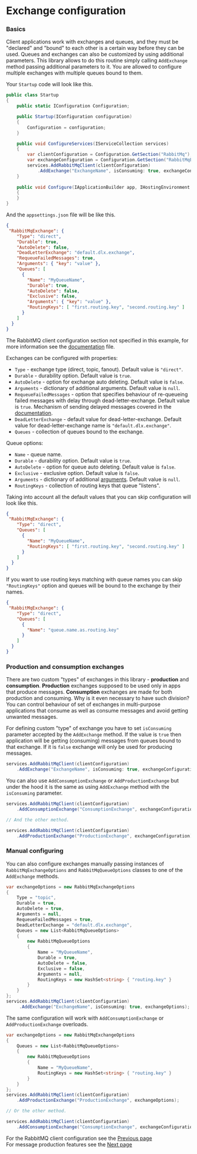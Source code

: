 # Exchange configuration

### Basics

Client applications work with exchanges and queues, and they must be "declared" and "bound" to each other is a certain way before they can be used.
Queues and exchanges can also be customized by using additional parameters. This library allows to do this routine simply calling `AddExchange` method passing additional parameters to it.
You are allowed to configure multiple exchanges with multiple queues bound to them.

Your `Startup` code will look like this.

```c#
public class Startup
{
    public static IConfiguration Configuration;

    public Startup(IConfiguration configuration)
    {
        Configuration = configuration;
    }

    public void ConfigureServices(IServiceCollection services)
    {
        var clientConfiguration = Configuration.GetSection("RabbitMq");
        var exchangeConfiguration = Configuration.GetSection("RabbitMqExchange");
        services.AddRabbitMqClient(clientConfiguration)
            .AddExchange("ExchangeName", isConsuming: true, exchangeConfiguration);
    }
    
    public void Configure(IApplicationBuilder app, IHostingEnvironment env)
    {
    }
}
```

And the `appsettings.json` file will be like this.

```json
{
 "RabbitMqExchange": {
    "Type": "direct",
    "Durable": true,
    "AutoDelete": false,
    "DeadLetterExchange": "default.dlx.exchange",
    "RequeueFailedMessages": true,
    "Arguments": { "key": "value" },
    "Queues": [
      {
        "Name": "MyQueueName",
        "Durable": true,
        "AutoDelete": false,
        "Exclusive": false,
        "Arguments": { "key": "value" },
        "RoutingKeys": [ "first.routing.key", "second.routing.key" ]
      }
    ]
  }
}
```

The RabbitMQ client configuration section not specified in this example, for more information see the [documentation](rabbit-configuration.md) file.

Exchanges can be configured with properties:
- `Type`  - exchange type (direct, topic, fanout). Default value is `"direct"`.
- `Durable` - durability option. Default value is `true`.
- `AutoDelete` - option for exchange auto deleting. Default value is `false`.
- `Arguments` - dictionary of additional arguments. Default value is `null`.
- `RequeueFailedMessages` - option that specifies behaviour of re-queueing failed messages with delay through dead-letter-exchange. Default value is `true`. Mechanism of sending delayed messages covered in the [documentation](message-production.md).
- `DeadLetterExchange` - default value for dead-letter-exchange. Default value for dead-letter-exchange name is `"default.dlx.exchange"`.
- `Queues` - collection of queues bound to the exchange.

Queue options:
- `Name`  - queue name.
- `Durable` - durability option. Default value is `true`.
- `AutoDelete` - option for queue auto deleting. Default value is `false`.
- `Exclusive` - exclusive option. Default value is `false`.
- `Arguments` - dictionary of additional [arguments](https://www.rabbitmq.com/queues.html#optional-arguments). Default value is `null`.
- `RoutingKeys` - collection of routing keys that queue "listens".

Taking into account all the default values that you can skip configuration will look like this.

```json
{
 "RabbitMqExchange": {
    "Type": "direct",
    "Queues": [
      {
        "Name": "MyQueueName",
        "RoutingKeys": [ "first.routing.key", "second.routing.key" ]
      }
    ]
  }
}
```

If you want to use routing keys matching with queue names you can skip `"RoutingKeys"` option and queues will be bound to the exchange by their names.

```json
{
 "RabbitMqExchange": {
    "Type": "direct",
    "Queues": [
      {
        "Name": "queue.name.as.routing.key"
      }
    ]
  }
}
```

### Production and consumption exchanges

There are two custom "types" of exchanges in this library - **production** and **consumption**. **Production** exchanges supposed to be used only in apps that produce messages. **Consumption** exchanges are made for both production and consuming.
Why is it even necessary to have such division? You can control behaviour of set of exchanges in multi-purpose applications that consume as well as consume messages and avoid getting unwanted messages.

For defining custom "type" of exchange you have to set `isConsuming` parameter accepted by the `AddExchange` method. If the value is `true` then application will be getting (consuming) messages from queues bound to that exchange. If it is `false` exchange will only be used for producing messages.

```c#
services.AddRabbitMqClient(clientConfiguration)
    .AddExchange("ExchangeName", isConsuming: true, exchangeConfiguration);
```

You can also use `AddConsumptionExchange` or `AddProductionExchange` but under the hood it is the same as using `AddExchange` method with the `isConsuming` parameter.

```c#
services.AddRabbitMqClient(clientConfiguration)
    .AddConsumptionExchange("ConsumptionExchange", exchangeConfiguration);

// And the other method.

services.AddRabbitMqClient(clientConfiguration)
    .AddProductionExchange("ProductionExchange", exchangeConfiguration);
```

### Manual configuring

You can also configure exchanges manually passing instances of `RabbitMqExchangeOptions` and `RabbitMqQueueOptions` classes to one of the `AddExchange` methods.
 
```c#
var exchangeOptions = new RabbitMqExchangeOptions
{
    Type = "topic",
    Durable = true,
    AutoDelete = true,
    Arguments = null,
    RequeueFailedMessages = true,
    DeadLetterExchange = "default.dlx.exchange",
    Queues = new List<RabbitMqQueueOptions>
    {
        new RabbitMqQueueOptions
        {
            Name = "MyQueueName",
            Durable = true,
            AutoDelete = false,
            Exclusive = false,
            Arguments = null,
            RoutingKeys = new HashSet<string> { "routing.key" }
        }
    }
};
services.AddRabbitMqClient(clientConfiguration)
     .AddExchange("ExchangeName", isConsuming: true, exchangeOptions);
 ```

The same configuration will work with `AddConsumptionExchange` or `AddProductionExchange` overloads.

```c#
var exchangeOptions = new RabbitMqExchangeOptions
{
    Queues = new List<RabbitMqQueueOptions>
    {
        new RabbitMqQueueOptions
        {
            Name = "MyQueueName",
            RoutingKeys = new HashSet<string> { "routing.key" }
        }
    }
};
services.AddRabbitMqClient(clientConfiguration)
    .AddProductionExchange("ProductionExchange", exchangeOptions);

// Or the other method.

services.AddRabbitMqClient(clientConfiguration)
    .AddConsumptionExchange("ConsumptionExchange", exchangeConfiguration);
```

For the RabbitMQ client configuration see the [Previous page](rabbit-configuration.md) <br>
For message production features see the [Next page](message-production.md)